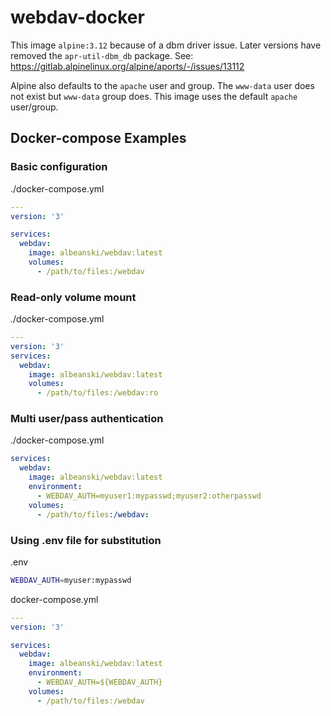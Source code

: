 # webdav-docker
This image `alpine:3.12` because of a dbm driver issue. Later versions have removed the
`apr-util-dbm_db` package. See: https://gitlab.alpinelinux.org/alpine/aports/-/issues/13112


Alpine also defaults to the `apache` user and group. The `www-data` user does not exist but
`www-data` group does. This image uses the default `apache` user/group.


## Docker-compose Examples
### Basic configuration
./docker-compose.yml
```yaml
---
version: '3'

services:
  webdav:
    image: albeanski/webdav:latest
    volumes:
      - /path/to/files:/webdav
```

### Read-only volume mount
./docker-compose.yml
```yaml
---
version: '3'
services:
  webdav:
    image: albeanski/webdav:latest
    volumes:
      - /path/to/files:/webdav:ro
```

### Multi user/pass authentication
./docker-compose.yml
```yaml
services:
  webdav:
    image: albeanski/webdav:latest
    environment:
      - WEBDAV_AUTH=myuser1:mypasswd;myuser2:otherpasswd
    volumes:
      - /path/to/files:/webdav:
```

### Using .env file for substitution

.env 
```bash
WEBDAV_AUTH=myuser:mypasswd
```

docker-compose.yml
```yaml
---
version: '3'

services:
  webdav:
    image: albeanski/webdav:latest
    environment:
      - WEBDAV_AUTH=${WEBDAV_AUTH}
    volumes:
      - /path/to/files:/webdav
```
